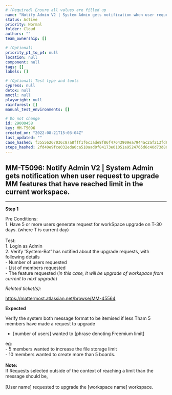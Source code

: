 ```yaml
---
# (Required) Ensure all values are filled up
name: "Notify Admin V2 | System Admin gets notification when user request to upgrade MM features that have reached limit in the current workspace."
status: Active
priority: Normal
folder: Cloud
authors: ""
team_ownership: []

# (Optional)
priority_p1_to_p4: null
location: null
component: null
tags: []
labels: []

# (Optional) Test type and tools
cypress: null
detox: null
mmctl: null
playwright: null
rainforest: []
manual_test_environments: []

# Do not change
id: 29000458
key: MM-T5096
created_on: "2022-08-21T15:03:04Z"
last_updated: ""
case_hashed: f35556267036c87a8fff1f6c3ade8f86f47643909ea7944ac2af213fd6aa50e0eb7fb7a6f81b91ee9334af1f4c2bbd4c
steps_hashed: 2fd40e9fce032eda0ca510aad0f84173e01051a9524765d6c40d73d80835c4e109b7e45e23604dadc180510984377302
---
```


<!-- (Auto-generated) Based on frontmatter's "key" and "name" -->

## MM-T5096: Notify Admin V2 | System Admin gets notification when user request to upgrade MM features that have reached limit in the current workspace.

---

**Step 1**

Pre Conditions:\
1\. Have 5 or more users generate request for workSpace upgrade on T-30 days. (where T is current day)\
\
Test:\
1\. Login as Admin\
2\. Verify 'System-Bot' has notified about the upgrade requests, with following details\
\- Number of users requested\
\- List of members requested\
\- The feature requested (_in this case, it will be upgrade of workspace from current to next upgrade_)

_Related ticket(s):_

<https://mattermost.atlassian.net/browse/MM-45564>

**Expected**

Verify the system both message format to be itemised if less Tham 5 members have made a request to upgrade

- \[number of users] wanted to \[phrase denoting Freemium limit]

eg:\
\- 5 members wanted to increase the file storage limit\
\- 10 members wanted to create more than 5 boards.\
\
**Note:**\
If Requests selected outside of the context of reaching a limit than the message should be,\
\
\[User name] requested to upgrade the \[workspace name] workspace.

